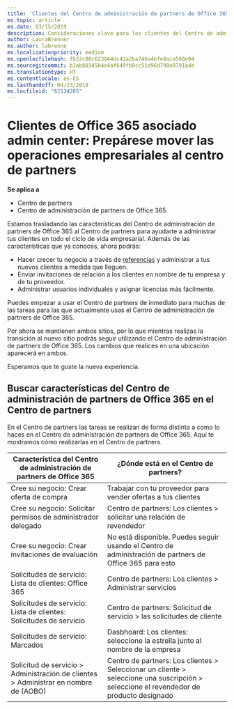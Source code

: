 ```yaml
---
title: 'Clientes del Centro de administración de partners de Office 365: vuestras operaciones empresariales se están moviendo al Centro de partners| Centros de partners'
ms.topic: article
ms.date: 03/15/2019
description: Consideraciones clave para los clientes del Centro de administración de partners de Office 365 al migrar al Centro de partners
author: LauraBrenner
ms.author: labrenne
ms.localizationpriority: medium
ms.openlocfilehash: fb32c86c623044dc42a2ba746a4efe0aca568e04
ms.sourcegitcommit: b1ab80345b4e4af649fb8cc51d96d798e0791ade
ms.translationtype: HT
ms.contentlocale: es-ES
ms.lasthandoff: 04/23/2019
ms.locfileid: "62134265"
---
```

# <a name="office-365-partner-admin-center-customers-get-ready-to-move-business-operations-to-partner-center"></a>Clientes de Office 365 asociado admin center: Prepárese mover las operaciones empresariales al centro de partners

**Se aplica a** 

- Centro de partners
- Centro de administración de partners de Office 365

Estamos trasladando las características del Centro de administración de partners de Office 365 al Centro de partners para ayudarte a administrar tus clientes en todo el ciclo de vida empresarial. Además de las características que ya conoces, ahora podrás: 

*  Hacer crecer tu negocio a través de [referencias](referrals.md) y administrar a tus nuevos clientes a medida que lleguen.
*  Enviar invitaciones de relación a los clientes en nombre de tu empresa y de tu proveedor.
*  Administrar usuarios individuales y asignar licencias más fácilmente.

Puedes empezar a usar el Centro de partners de inmediato para muchas de las tareas para las que actualmente usas el Centro de administración de partners de Office 365. 

Por ahora se mantienen ambos sitios, por lo que mientras realizas la transición al nuevo sitio podrás seguir utilizando el Centro de administración de partners de Office 365. Los cambios que realices en una ubicación aparecerá en ambos.

Esperamos que te guste la nueva experiencia.

## <a name="find-office-365-partner-admin-center-features-in-partner-center"></a>Buscar características del Centro de administración de partners de Office 365 en el Centro de partners

En el Centro de partners las tareas se realizan de forma distinta a como lo haces en el Centro de administración de partners de Office 365. Aquí te mostramos cómo realizarlas en el Centro de partners.

| Característica del Centro de administración de partners de Office 365                       | ¿Dónde está en el Centro de partners? | 
|   -----------------------------------------------  | -------------- |
| Cree su negocio: Crear oferta de compra | Trabajar con tu proveedor para vender ofertas a tus clientes |
| Cree su negocio: Solicitar permisos de administrador delegado | Centro de partners: Los clientes > solicitar una relación de revendedor |
| Cree su negocio: Crear invitaciones de evaluación | No está disponible. Puedes seguir usando el Centro de administración de partners de Office 365 para esto |
| Solicitudes de servicio: Lista de clientes: Office 365 | Centro de partners: Los clientes > Administrar servicios |
| Solicitudes de servicio: Lista de clientes: Solicitudes de servicio | Centro de partners: Solicitud de servicio > las solicitudes de cliente |
| Solicitudes de servicio: Marcados | Dasbhoard: Los clientes: seleccione la estrella junto al nombre de la empresa |
| Solicitud de servicio > Administración de clientes > Administrar en nombre de (AOBO) | Centro de partners: Los clientes > Seleccionar un cliente > seleccione una suscripción > seleccione el revendedor de producto designado |

